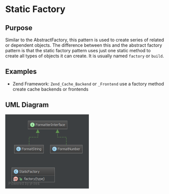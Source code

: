 # Static Factory

## Purpose

Similar to the AbstractFactory, this pattern is used to create series of related or dependent objects.
The difference between this and the abstract factory pattern is that the static factory pattern uses just one static
method to create all types of objects it can create. It is usually named `factory` or `build`.

## Examples

* Zend Framework: `Zend_Cache_Backend` or `_Frontend` use a factory method create cache backends or frontends

## UML Diagram

![Alt StaticFactory UML Diagram](uml/uml.png)